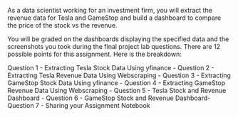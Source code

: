 As a data scientist working for an investment firm, you will extract the revenue data for Tesla and GameStop and build a dashboard to compare the price of the stock vs the revenue. 

You will be graded on the dashboards displaying the specified data and the screenshots you took during the final project lab questions. There are 12 possible points for this assignment. Here is the breakdown:

Question 1 - Extracting Tesla Stock Data Using yfinance - 
Question 2 - Extracting Tesla Revenue Data Using Webscraping - 
Question 3 - Extracting GameStop Stock Data Using yfinance - 
Question 4 - Extracting GameStop Revenue Data Using Webscraping - 
Question 5 - Tesla Stock and Revenue Dashboard -
Question 6 - GameStop Stock and Revenue Dashboard-
Question 7 - Sharing your Assignment Notebook
